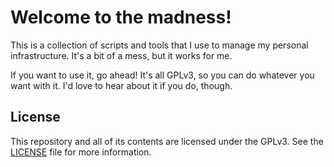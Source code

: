 # Welcome to the madness!

This is a collection of scripts and tools that I use to manage my
personal infrastructure. It's a bit of a mess, but it works for me.

If you want to use it, go ahead! It's all GPLv3, so you can do whatever
you want with it. I'd love to hear about it if you do, though.

## License

This repository and all of its contents are licensed under the GPLv3. See
the [LICENSE](LICENSE) file for more information.
